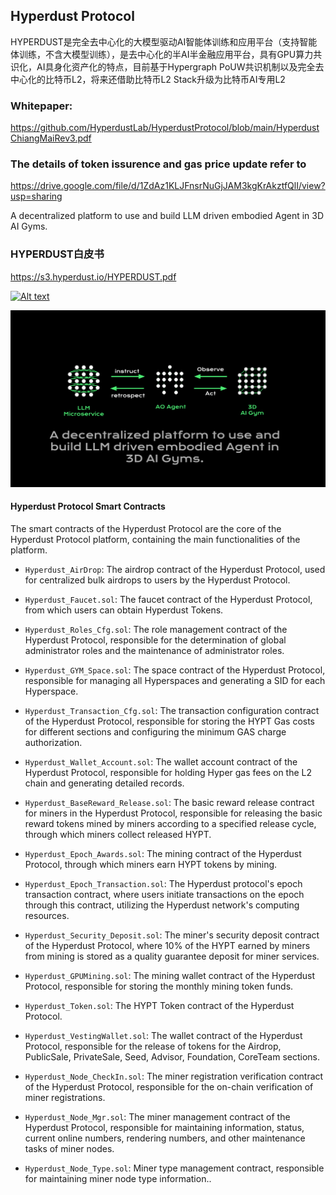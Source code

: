 ## Hyperdust Protocol

HYPERDUST是完全去中心化的大模型驱动AI智能体训练和应用平台（支持智能体训练，不含大模型训练），是去中心化的半AI半金融应用平台，具有GPU算力共识化，AI具身化资产化的特点，目前基于Hypergraph PoUW共识机制以及完全去中心化的比特币L2，将来还借助比特币L2 Stack升级为比特币AI专用L2

### Whitepaper:

https://github.com/HyperdustLab/HyperdustProtocol/blob/main/HyperdustChiangMaiRev3.pdf

### The details of token issurence and gas price update refer to

https://drive.google.com/file/d/1ZdAz1KLJFnsrNuGjJAM3kgKrAkztfQlI/view?usp=sharing

A decentralized platform to use and build LLM driven embodied Agent in 3D AI Gyms.

### HYPERDUST白皮书

https://s3.hyperdust.io/HYPERDUST.pdf

[![Alt text](https://ipfs.hyperdust.io/ipfs/QmSEoCq5kCJ2uMNMKKsWyibAc7HcrdYG1ssF4KJZQLJvmW?suffix=png)](https://youtu.be/8h12hFUe0dU)

![image](https://github.com/HyperdustLab/HyperdustProtocol/blob/main/HYPERDUST.svg)

#### Hyperdust Protocol Smart Contracts

The smart contracts of the Hyperdust Protocol are the core of the Hyperdust Protocol platform, containing the main functionalities of the platform.

- `Hyperdust_AirDrop`: The airdrop contract of the Hyperdust Protocol, used for centralized bulk airdrops to users by the Hyperdust Protocol.

- `Hyperdust_Faucet.sol`: The faucet contract of the Hyperdust Protocol, from which users can obtain Hyperdust Tokens.

- `Hyperdust_Roles_Cfg.sol`: The role management contract of the Hyperdust Protocol, responsible for the determination of global administrator roles and the maintenance of administrator roles.

- `Hyperdust_GYM_Space.sol`: The space contract of the Hyperdust Protocol, responsible for managing all Hyperspaces and generating a SID for each Hyperspace.

- `Hyperdust_Transaction_Cfg.sol`: The transaction configuration contract of the Hyperdust Protocol, responsible for storing the HYPT Gas costs for different sections and configuring the minimum GAS charge authorization.

- `Hyperdust_Wallet_Account.sol`: The wallet account contract of the Hyperdust Protocol, responsible for holding Hyper gas fees on the L2 chain and generating detailed records.

- `Hyperdust_BaseReward_Release.sol`: The basic reward release contract for miners in the Hyperdust Protocol, responsible for releasing the basic reward tokens mined by miners according to a specified release cycle, through which miners collect released HYPT.

- `Hyperdust_Epoch_Awards.sol`: The mining contract of the Hyperdust Protocol, through which miners earn HYPT tokens by mining.

- `Hyperdust_Epoch_Transaction.sol`: The Hyperdust protocol's epoch transaction contract, where users initiate transactions on the epoch through this contract, utilizing the Hyperdust network's computing resources.

- `Hyperdust_Security_Deposit.sol`: The miner's security deposit contract of the Hyperdust Protocol, where 10% of the HYPT earned by miners from mining is stored as a quality guarantee deposit for miner services.

- `Hyperdust_GPUMining.sol`: The mining wallet contract of the Hyperdust Protocol, responsible for storing the monthly mining token funds.

- `Hyperdust_Token.sol`: The HYPT Token contract of the Hyperdust Protocol.

- `Hyperdust_VestingWallet.sol`: The wallet contract of the Hyperdust Protocol, responsible for the release of tokens for the Airdrop, PublicSale, PrivateSale, Seed, Advisor, Foundation, CoreTeam sections.

- `Hyperdust_Node_CheckIn.sol`: The miner registration verification contract of the Hyperdust Protocol, responsible for the on-chain verification of miner registrations.

- `Hyperdust_Node_Mgr.sol`: The miner management contract of the Hyperdust Protocol, responsible for maintaining information, status, current online numbers, rendering numbers, and other maintenance tasks of miner nodes.

- `Hyperdust_Node_Type.sol`: Miner type management contract, responsible for maintaining miner node type information..
